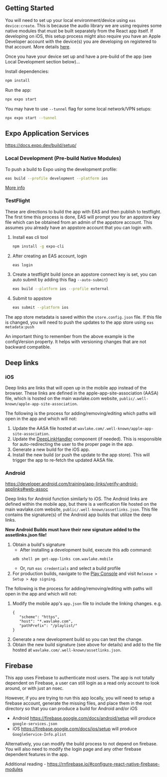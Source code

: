 ## Getting Started

You will need to set up your local environment/device using `eas device:create`. This is because the audio library we are using requires some native modules that must be built separately from the React app itself. If developing on iOS, this setup process might also require you have an Apple Developer account with the device(s) you are developing on registered to that account. More details [here](https://docs.expo.dev/eas-update/expo-dev-client/).

Once you have your device set up and have a pre-build of the app (see Local Development section below)...

Install dependencies:

```bash
npm install
```

Run the app:

```bash
npx expo start
```

You may have to use `--tunnel` flag for some local network/VPN setups:

```bash
npx expo start --tunnel
```

## Expo Application Services

https://docs.expo.dev/build/setup/

### Local Development (Pre-build Native Modules)

To push a build to Expo using the development profile:

```bash
eas build --profile development --platform ios
```

[More info](https://docs.expo.dev/develop/development-builds/create-a-build/)

### TestFlight

These are directions to build the app with EAS and then publish to testflight. The first time this process is done, EAS will prompt you for an appstore key file which can be obtained from an admin of the appstore account. This assumes you already have an appstore account that you can login with.

1. Install eas cli tool
   ```bash
   npm install -g expo-cli
   ```
2. After creating an EAS account, login
   ```bash
   eas login
   ```
3. Create a testflight build (once an appstore connect key is set, you can auto submit by adding this flag `--auto-submit`)
   ```bash
   eas build --platform ios --profile external
   ```
4. Submit to appstore
   ```bash
   eas submit --platform ios
   ```

The app store metadata is saved within the `store.config.json` file. If this file is changed, you will need to push the updates to the app store using `eas metadata:push`

An important thing to remember from the above example is the configVersion property. It helps with versioning changes that are not backward compatible.

## Deep links

### iOS

Deep links are links that will open up in the mobile app instead of the browser. These links are defined in the apple-app-site-association (AASA) file, which is hosted on the main wavlake.com website, `public/.well-known/apple-app-site-association`.

The following is the process for adding/removing/editing which paths will open in the app and which will not:

1. Update the AASA file hosted at `wavlake.com/.well-known/apple-app-site-association`.
1. Update the [DeepLinkHandler](components/DeepLinkHandler.tsx) component (if needed). This is responsible for auto-redirecting the user to the proper page in the app.
1. Generate a new build for the iOS app.
1. Install the new build (or push the update to the app store). This will trigger the app to re-fetch the updated AASA file.

### Android

https://developer.android.com/training/app-links/verify-android-applinks#web-assoc

Deep links for Android function similarly to iOS. The Android links are defined within the mobile app, but there is a verification file hosted on the main wavlake.com website, `public/.well-known/assetlinks.json`. This file contains the signature(s) of the Android app builds that utilize the deep links.

**New Android Builds must have their new signature added to the assetlinks.json file!**

1. Obtain a build's signature
   - After installing a development build, execute this adb command:
   ```
   adb shell pm get-app-links com.wavlake.mobile
   ```
   - Or, run `eas credentials` and select a build profile
1. For production builds, navigate to the [Play Console](https://play.google.com/console/) and visit `Release > Setup > App signing`.

The following is the process for adding/removing/editing with paths will open in the app and which will not:

1. Modify the mobile app's `app.json` file to include the linking changes.
   e.g.
   ```
   {
      "scheme": "https",
      "host": "*.wavlake.com",
      "pathPrefix": "/playlist/"
   }
   ```
1. Generate a new development build so you can test the change.
1. Obtain the new build signature (see above for details) and add to the file hosted at `wavlake.com/.well-known/assetlinks.json`.

## Firebase

This app uses Firebase to authenticate most users. The app is not totally dependent on Firebase, a user can still login as a read only account to look around, or with just an nsec.

However, if you are trying to run this app locally, you will need to setup a firebase account, generate the missing files, and place them in the root directory so that you can produce a build for Android and/or iOS

- Android https://firebase.google.com/docs/android/setup will produce `google-services.json`
- iOS https://firebase.google.com/docs/ios/setup will produce `GoogleService-Info.plist`

Alternatively, you can modify the build process to not depend on firebase. You will also need to modify the login page and any other firebase dependent features in the app.

Additional reading - https://rnfirebase.io/#configure-react-native-firebase-modules
